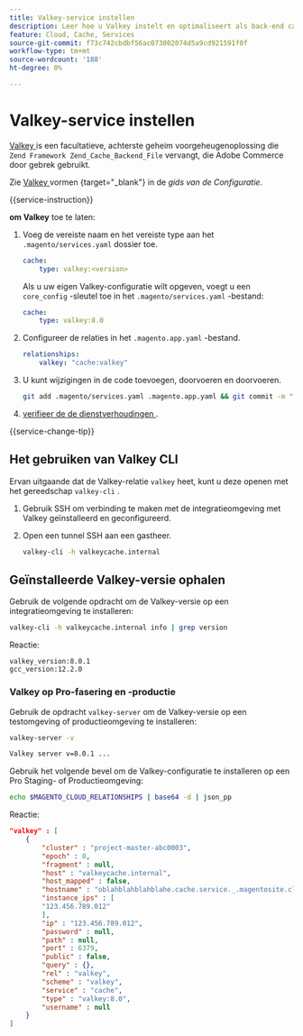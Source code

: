 ```yaml
---
title: Valkey-service instellen
description: Leer hoe u Valkey instelt en optimaliseert als back-end cacheoplossing voor Adobe Commerce op Cloud Infrastructure.
feature: Cloud, Cache, Services
source-git-commit: f73c742cbdbf56ac073802074d5a9cd921591f0f
workflow-type: tm+mt
source-wordcount: '188'
ht-degree: 0%

---
```


# Valkey-service instellen

[ Valkey ](https://valkey.io) is een facultatieve, achterste geheim voorgeheugenoplossing die `Zend Framework Zend_Cache_Backend_File` vervangt, die Adobe Commerce door gebrek gebruikt.

Zie [ Valkey ](https://experienceleague.adobe.com/docs/commerce-operations/configuration-guide/cache/valkey/config-valkey.html) vormen {target="_blank"} in de _gids van de Configuratie_.

{{service-instruction}}

**om Valkey** toe te laten:

1. Voeg de vereiste naam en het vereiste type aan het `.magento/services.yaml` dossier toe.

   ```yaml
   cache:
       type: valkey:<version>
   ```

   Als u uw eigen Valkey-configuratie wilt opgeven, voegt u een `core_config` -sleutel toe in het `.magento/services.yaml` -bestand:

   ```yaml
   cache:
       type: valkey:8.0
   ```

1. Configureer de relaties in het `.magento.app.yaml` -bestand.

   ```yaml
   relationships:
       valkey: "cache:valkey"
   ```

1. U kunt wijzigingen in de code toevoegen, doorvoeren en doorvoeren.

   ```bash
   git add .magento/services.yaml .magento.app.yaml && git commit -m "Enable valkey service" && git push origin <branch-name>
   ```

1. [ verifieer de de dienstverhoudingen ](services-yaml.md#service-relationships).

{{service-change-tip}}

## Het gebruiken van Valkey CLI

Ervan uitgaande dat de Valkey-relatie `valkey` heet, kunt u deze openen met het gereedschap `valkey-cli` .

1. Gebruik SSH om verbinding te maken met de integratieomgeving met Valkey geïnstalleerd en geconfigureerd.

1. Open een tunnel SSH aan een gastheer.

   ```bash
   valkey-cli -h valkeycache.internal
   ```

## Geïnstalleerde Valkey-versie ophalen

Gebruik de volgende opdracht om de Valkey-versie op een integratieomgeving te installeren:

```bash
valkey-cli -h valkeycache.internal info | grep version
```

Reactie:

```
valkey_version:8.0.1
gcc_version:12.2.0
```

### Valkey op Pro-fasering en -productie

Gebruik de opdracht `valkey-server` om de Valkey-versie op een testomgeving of productieomgeving te installeren:

```bash
valkey-server -v
```

```bash
Valkey server v=8.0.1 ...
```

Gebruik het volgende bevel om de Valkey-configuratie te installeren op een Pro Staging- of Productieomgeving:

```bash
echo $MAGENTO_CLOUD_RELATIONSHIPS | base64 -d | json_pp
```

Reactie:

```json
"valkey" : [
    {
        "cluster" : "project-master-abc0003",
        "epoch" : 0,
        "fragment" : null,
        "host" : "valkeycache.internal",
        "host_mapped" : false,
        "hostname" : "oblahblahblahblahe.cache.service._.magentosite.cloud",
        "instance_ips" : [
        "123.456.789.012"
        ],
        "ip" : "123.456.789.012",
        "password" : null,
        "path" : null,
        "port" : 6379,
        "public" : false,
        "query" : {},
        "rel" : "valkey",
        "scheme" : "valkey",
        "service" : "cache",
        "type" : "valkey:8.0",
        "username" : null
    }
]
```
